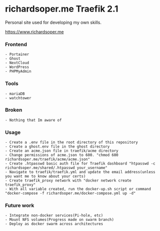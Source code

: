 # richardsoper.me Traefik 2.1

Personal site used for developing my own skills.

https://www.richardsoper.me

### Frontend

    - Portainer
    - Ghost
    - NextCloud
    - WordPress
    - PHPMyAdmin

### Tools

    - mariaDB
    - watchtower

### Broken

    - Nothing that Im aware of

### Usage

    - Create a .env file in the root directory of this repository
    - Create a ghost.env file in the ghost directory
    - Create an acme.json file in traefik/acme directory
    - Change permissions of acme.json to 600. "chmod 600 richardsoper.me/traefik/acme/acme.json"
    - Create .htpasswd basic auth file for Traefik dashboard "htpasswd -c richardsoper.me/shared/.htpasswd your_username"
    - Navigate to traefik/traefik.yml and update the email address(unless you want me to know about your certs)
    - Create traefik_proxy network with "docker network create traefik_proxy"
    - With all variable created, run the docker-up.sh script or command "docker-compose -f richardsoper.me/docker-compose.yml up -d"

### Future work

    - Integrate non-docker services(Pi-hole, etc)
    - Mount NFS volumes(Progress made on swarm branch)
    - Deploy as docker swarm across architectures
